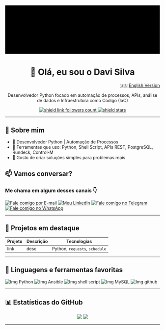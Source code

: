 <p>
 <img src="img/DedicadoTech.gif" alt="Logo Dedicadotech" title="Dedicadotech"/>
</p>

<h1 align="center">👋 Olá, eu sou o Davi Silva</h1>

<p align="right">
🇺🇸 <a href="README.md">English Version</a>
</p>

<p align="center">
  Desenvolvedor Python focado em automação de processos, APIs, análise de dados e Infraestrutura como Código (IaC)
</p>

<p align="center">
  <a href="https://github.com/dedicadotech">
    <img src="https://img.shields.io/github/followers/dedicadotech?style=plastic&color=blue" alt="shield link followers count" title="followers"/>
  </a>
  <a href="https://github.com/dedicadotech?tab=repositories">
    <img src="https://img.shields.io/github/stars/dedicadotech?affiliations=OWNER&style=plastic&color=blue" alt="shield stars" title="stars"/>
  </a>
</p>

---

## 🚀 Sobre mim
- 💼 Desenvolvedor Python | Automação de Processos
- 🔧 Ferramentas que uso: Python, Shell Script, APIs REST, PostgreSQL, Rundeck, Control-M
- 🎯 Gosto de criar soluções simples para problemas reais
## 📫 Vamos conversar?
### Me chama em algum desses canais 👇
[![Fale comigo por E-mail](https://img.shields.io/badge/email-Fale%20comigo-green?style=for-the-badge&logo=gmail&logoColor=white)](mailto:dedicadotech@gmail.com)
[![Meu LinkedIn](https://img.shields.io/badge/LinkedIn-Fale%20comigo-0A66C2?style=for-the-badge&logo=LinkedIn&logoColor=white)](https://www.linkedin.com/in/dedicadotech)
[![Fale comigo no Telegram](https://img.shields.io/badge/Telegram-Fale%20comigo-2CA5E0?style=for-the-badge&logo=telegram&logoColor=white)](https://t.me/dedicadotech)
[![Fale comigo no WhatsApp](https://img.shields.io/badge/WhatsApp-Fale%20comigo-25D366?style=for-the-badge&logo=whatsapp&logoColor=white)](https://wa.me/5511941402314?text=Sou%20da%20Dedicadotech%2C%20especialista%20em%20desenvolvimento%20de%20sistemas%2C%20automação%20de%20processos%20e%20soluções%20sob%20demanda.%20Vamos%20conversar%3F)


---

## 🧪 Projetos em destaque

| Projeto | Descrição | Tecnologias |
|--------|-----------|-------------|
| link | desc | Python, `requests`, `schedule` |

---

## 📌 Linguagens e ferramentas favoritas

<p align="left">
  <img src="https://img.icons8.com/color/48/000000/python.png" alt="Img Python" title="Python"/>
  <img src="https://img.icons8.com/color/48/ansible.png" alt="Img Ansible" title="Ansible"/>
  <img src="https://img.icons8.com/plasticine/48/000000/console.png" alt="Img shell script" title="Shell Script"/>
  <img src="https://img.icons8.com/fluency/48/mysql-logo.png" alt="Img MySQL" title="MySQL"/>
  <img src="https://img.icons8.com/glyph-neue/64/github.png" alt="Img github" title="Github"/>
</p>

---

## 📊 Estatísticas do GitHub
<p align="center">
  <img height="180em" src="https://github-readme-stats.vercel.app/api?username=dedicadotech&show_icons=true&theme=radical"/>
  <img height="180em" src="https://github-readme-stats.vercel.app/api/top-langs/?username=dedicadotech&layout=compact&theme=radical"/>
</p>

---